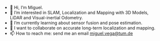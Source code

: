 - 👋 Hi, I’m Miguel.
- 👀 I’m interested in SLAM, Localization and Mapping with 3D Models, LiDAR and Visual-inertial Odometry.
- 🌱 I’m currently learning about sensor fusion and pose estimation.
- 💞️ I want to collaborate on accurate long-term localization and mapping.
- 📫 How to reach me: send me an email miguel.vega@tum.de

<!---
MigVega/MigVega is a ✨ special ✨ repository because its `README.md` (this file) appears on your GitHub profile.
You can click the Preview link to take a look at your changes.
--->
